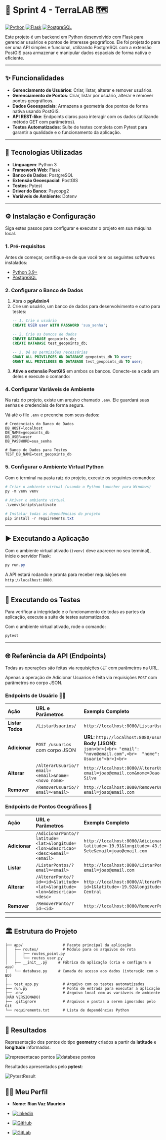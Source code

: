 # 📖 Sprint 4 - TerraLAB 🗺️

[![Python](https://img.shields.io/badge/Python-3.11+-blue.svg)](https://www.python.org/)
[![Flask](https://img.shields.io/badge/Flask-2.x-black.svg)](https://flask.palletsprojects.com/)
[![PostgreSQL](https://img.shields.io/badge/PostgreSQL-14+-blue.svg)](https://www.postgresql.org/)

Este projeto é um backend em Python desenvolvido com Flask para gerenciar usuários e pontos de interesse geográficos. Ele foi projetado para ser uma API simples e funcional, utilizando PostgreSQL com a extensão PostGIS para armazenar e manipular dados espaciais de forma nativa e eficiente.

---

## ✨ Funcionalidades

* **Gerenciamento de Usuários**: Criar, listar, alterar e remover usuários.
* **Gerenciamento de Pontos**: Criar, listar por usuário, alterar e remover pontos geográficos.
* **Dados Geoespaciais**: Armazena a geometria dos pontos de forma nativa usando PostGIS.
* **API REST-like**: Endpoints claros para interagir com os dados (utilizando método GET com parâmetros).
* **Testes Automatizados**: Suíte de testes completa com Pytest para garantir a qualidade e o funcionamento da aplicação.

---

## 🚀 Tecnologias Utilizadas

* **Linguagem**: Python 3
* **Framework Web**: Flask
* **Banco de Dados**: PostgreSQL
* **Extensão Geoespacial**: PostGIS
* **Testes**: Pytest
* **Driver do Banco**: Psycopg2
* **Variáveis de Ambiente**: Dotenv

---

## ⚙️ Instalação e Configuração

Siga estes passos para configurar e executar o projeto em sua máquina local.

### 1. Pré-requisitos
Antes de começar, certifique-se de que você tem os seguintes softwares instalados:
* [Python 3.9+](https://www.python.org/downloads/)
* [PostgreSQL](https://www.postgresql.org/download/)

### 2. Configurar o Banco de Dados
1.  Abra o **pgAdmin4**
2.  Crie um usuário, um banco de dados para desenvolvimento e outro para testes:
    ```sql
    -- 1. Crie o usuário
    CREATE USER user WITH PASSWORD 'sua_senha';

    -- 2. Crie os bancos de dados
    CREATE DATABASE geopoints_db;
    CREATE DATABASE test_geopoints_db;

    -- 3. Dê as permissões necessárias
    GRANT ALL PRIVILEGES ON DATABASE geopoints_db TO user;
    GRANT ALL PRIVILEGES ON DATABASE test_geopoints_db TO user;
    ```
3.  **Ative a extensão PostGIS** em ambos os bancos. Conecte-se a cada um deles e execute o comando:
    

### 4. Configurar Variáveis de Ambiente
Na raiz do projeto, existe um arquivo chamado `.env`. Ele guardará suas senhas e credenciais de forma segura.

Vá até o file `.env` e preencha com seus dados:
```env
# Credenciais do Banco de Dados
DB_HOST=localhost
DB_NAME=geopoints_db
DB_USER=user
DB_PASSWORD=sua_senha

# Banco de Dados para Testes
TEST_DB_NAME=test_geopoints_db
```

### 5. Configurar o Ambiente Virtual Python
Com o terminal na pasta raiz do projeto, execute os seguintes comandos:

```powershell
# Criar o ambiente virtual (usando o Python launcher para Windows)
py -m venv venv

# Ativar o ambiente virtual
.\venv\Scripts\activate

# Instalar todas as dependências do projeto
pip install -r requirements.txt
```

---

## ▶️ Executando a Aplicação

Com o ambiente virtual ativado (`(venv)` deve aparecer no seu terminal), inicie o servidor Flask:

```powershell
py run.py
```
A API estará rodando e pronta para receber requisições em `http://localhost:8080`.

---

## 🧪 Executando os Testes

Para verificar a integridade e o funcionamento de todas as partes da aplicação, execute a suíte de testes automatizados.

Com o ambiente virtual ativado, rode o comando:
```powershell
pytest
```
---

## 🌐 Referência da API (Endpoints)

Todas as operações são feitas via requisições `GET` com parâmetros na URL.

Apenas a operação de Adicionar Usuarios è feita via requisições `POST` com parâmetros no corpo JSON.

### Endpoints de Usuário 🧑‍💻
| Ação | URL e Parâmetros | Exemplo Completo |
| :--- | :--- | :--- |
| **Listar Todos** | `/ListarUsuarios/` | `http://localhost:8080/ListarUsuarios/` |
| **Adicionar** | `POST /usuarios` com corpo JSON | **URL:** `http://localhost:8080/usuarios`<br>**Body (JSON):**<br>```json<br>{<br> "email": "novo@email.com",<br>  "nome": "Novo Usuario"<br>}<br>``` |
| **Alterar** | `/AlterarUsuario/?email=<email>&nome=<novo_nome>`| `http://localhost:8080/AlterarUsuario/?email=joao@email.com&nome=Joao da Silva`|
| **Remover** | `/RemoverUsuario/?email=<email>` | `http://localhost:8080/RemoverUsuario/?email=joao@email.com`|

### Endpoints de Pontos Geográficos 📍
| Ação | URL e Parâmetros | Exemplo Completo |
| :--- | :--- | :--- |
| **Adicionar** | `/AdicionarPonto/?latitude=<lat>&longitude=<lon>&descricao=<desc>&email=<email>`|`http://localhost:8080/AdicionarPonto/?latitude=-19.91&longitude=-43.93&descricao=Praça Sete&email=joao@email.com`|
| **Listar** | `/ListarPontos/?email=<email>` |`http://localhost:8080/ListarPontos/?email=joao@email.com`|
| **Alterar** | `/AlterarPonto/?id=<id>&latitude=<lat>&longitude=<lon>&descricao=<desc>` |`http://localhost:8080/AlterarPonto/?id=1&latitude=-19.92&longitude=-43.94&descricao=Mercado Central`|
| **Remover** | `/RemoverPonto/?id=<id>`|`http://localhost:8080/RemoverPonto/?id=1`|

---

## 🏛️ Estrutura do Projeto
```
├── app/                  # Pacote principal da aplicação
│   ├── routes/           # Módulo para os arquivos de rota
│   │   ├── routes_point.py
│   │   └── routes_user.py
│   ├── __init__.py     # Fábrica da aplicação (cria e configura o app)
│   └── database.py     # Camada de acesso aos dados (interação com o BD)
│
├── test_app.py           # Arquivo com os testes automatizados
├── run.py                # Ponto de entrada para executar a aplicação
├── .env                  # Arquivo local com as variáveis de ambiente (NÃO VERSIONADO)
├── .gitignore            # Arquivos e pastas a serem ignorados pelo Git
└── requirements.txt      # Lista de dependências Python
```

---

## 📄 Resultados

Representação dos pontos do tipo **geometry** criados a partir da **latitude** e **longitude** informados:

![representacao pontos](/images/ImagemGeomPontos.jpg)
![databese pontos](/images/ImagemBdPonto.jpg)

Resultados apresentados pelo **pytest**:

![PytestResult](/images/ImagemPytest.jpg)

## 🙋‍♂️ Meu Perfil

* **Nome: Rian Vaz Maurício**

* [![linkedin](https://img.shields.io/badge/linkedin-0A66C2?style=for-the-badge&logo=linkedin&logoColor=white)](https://www.linkedin.com/in/rianvaz)
* [![GitHub](https://img.shields.io/badge/GitHub-181717?style=for-the-badge&logo=github&logoColor=white)](https://github.com/RianVaz)
* [![GitLab](https://img.shields.io/badge/GitLab-FC6D26?style=for-the-badge&logo=gitlab&logoColor=white)](https://gitlab.com/RianVaz)
